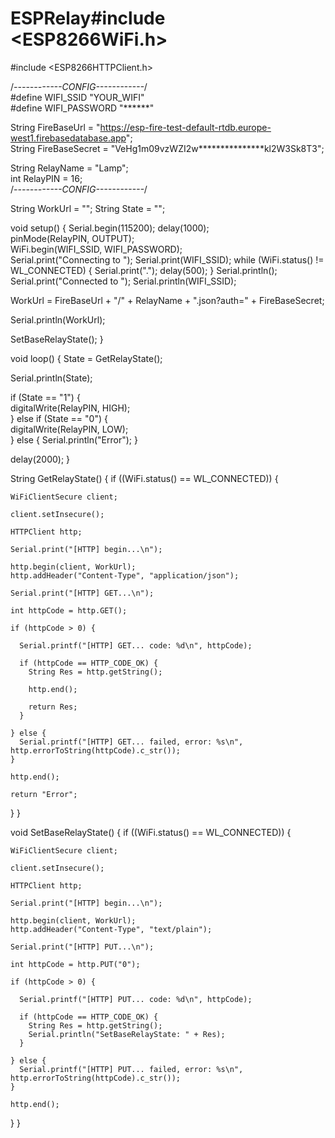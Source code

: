 # ESPRelay#include <ESP8266WiFi.h>                
#include <ESP8266HTTPClient.h>                                                                    

/*------------CONFIG------------*/     
#define WIFI_SSID "YOUR_WIFI"                                          
#define WIFI_PASSWORD "******"      

String FireBaseUrl = "https://esp-fire-test-default-rtdb.europe-west1.firebasedatabase.app";           
String FireBaseSecret = "VeHg1m09vzWZI2w***************kl2W3Sk8T3";

String RelayName = "Lamp";     
int RelayPIN = 16;          
/*------------CONFIG------------*/              

String WorkUrl = ""; 
String State = "";                                                    
                                                              
void setup() 
{
  Serial.begin(115200);
  delay(1000);    
  pinMode(RelayPIN, OUTPUT);                 
  WiFi.begin(WIFI_SSID, WIFI_PASSWORD);                               
  Serial.print("Connecting to ");
  Serial.print(WIFI_SSID);
  while (WiFi.status() != WL_CONNECTED) 
  {
    Serial.print(".");
    delay(500);
  }
  Serial.println();
  Serial.print("Connected to ");
  Serial.println(WIFI_SSID);   

  WorkUrl = FireBaseUrl + "/" + RelayName + ".json?auth=" + FireBaseSecret;

  Serial.println(WorkUrl);     

  SetBaseRelayState();
}
 
void loop() 
{
  State = GetRelayState(); 

  Serial.println(State); 
                              
  if (State == "1") 
  {                                                                                                              
    digitalWrite(RelayPIN, HIGH);                                                        
  } 
  else if (State == "0") 
  {                                                 
    digitalWrite(RelayPIN, LOW);                                                         
  }
  else 
  {
    Serial.println("Error");
  }

  delay(2000);
}

String GetRelayState() 
{
  if ((WiFi.status() == WL_CONNECTED)) {

    WiFiClientSecure client;
  
    client.setInsecure();
  
    HTTPClient http;

    Serial.print("[HTTP] begin...\n");

    http.begin(client, WorkUrl); 
    http.addHeader("Content-Type", "application/json");

    Serial.print("[HTTP] GET...\n");

    int httpCode = http.GET();

    if (httpCode > 0) {

      Serial.printf("[HTTP] GET... code: %d\n", httpCode);

      if (httpCode == HTTP_CODE_OK) {
        String Res = http.getString();
        
        http.end();
        
        return Res;
      }
      
    } else {
      Serial.printf("[HTTP] GET... failed, error: %s\n", http.errorToString(httpCode).c_str());
    }

    http.end();

    return "Error";
  }
}

void SetBaseRelayState() 
{
  if ((WiFi.status() == WL_CONNECTED)) {

    WiFiClientSecure client;
  
    client.setInsecure();
  
    HTTPClient http;

    Serial.print("[HTTP] begin...\n");

    http.begin(client, WorkUrl); 
    http.addHeader("Content-Type", "text/plain");

    Serial.print("[HTTP] PUT...\n");

    int httpCode = http.PUT("0");

    if (httpCode > 0) {

      Serial.printf("[HTTP] PUT... code: %d\n", httpCode);

      if (httpCode == HTTP_CODE_OK) {
        String Res = http.getString();
        Serial.println("SetBaseRelayState: " + Res); 
      }
      
    } else {
      Serial.printf("[HTTP] PUT... failed, error: %s\n", http.errorToString(httpCode).c_str());
    }

    http.end();
  }
}
